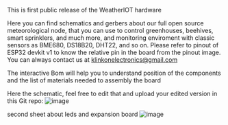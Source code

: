 This is first public release of the WeatherIOT hardware

Here you can find schematics and gerbers about our full open source meteorological node, that you can use to control greenhouses, beehives, smart sprinklers, and much more, and monitoring enviroment with classic sensors as BME680, DS18B20, DHT22, and so on. Please refer to pinout of ESP32 devkit v1 to know the relative pin in the board from the pinout image. You can always contact us at klinkonelectronics@gmail.com

The interactive Bom will help you to understand position of the components and the list of materials needed to assembly the board

Here the schematic, feel free to edit that and upload your edited version in this Git repo:
![image](https://github.com/klinkon-electronics/WeatherIOT-Hardware/assets/71409053/639e4d60-d75c-4e65-83a3-e6942ffee97f)

second sheet about leds and expansion board
![image](https://github.com/klinkon-electronics/WeatherIOT-Hardware/assets/71409053/24631cf9-dd52-4353-b277-59ca3e0eb4a6)

